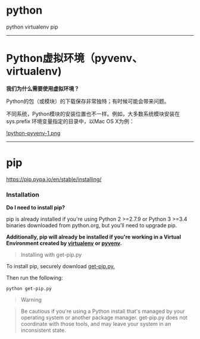# python

python virtualenv pip 


---
# Python虚拟环境（pyvenv、virtualenv)

**我们为什么需要使用虚拟环境？**

Python的包（或模块）的下载保存非常独特；有时候可能会带来问题。

不同系统，Python模块的安装位置也不一样。例如，大多数系统模块安装在 sys.prefix 环境变量指定的目录中，以Mac OS X为例：

[!python-pyvenv-1.png](./python-pyvenv-1.png)


---
# pip
https://pip.pypa.io/en/stable/installing/

### Installation
**Do I need to install pip?**

pip is already installed if you're using Python 2 >=2.7.9 or Python 3 >=3.4 binaries downloaded from python.org, but you'll need to upgrade pip.

**Additionally, pip will already be installed if you're working in a Virtual Environment created by [virtualenv](https://packaging.python.org/key_projects/#virtualenv) or [pyvenv](https://packaging.python.org/key_projects/#venv).**

>Installing with get-pip.py

To install pip, securely download [get-pip.py.](https://bootstrap.pypa.io/get-pip.py)

Then run the following:

`python get-pip.py`

>Warning

>Be cautious if you're using a Python install that's managed by your operating system or another package manager. get-pip.py does not coordinate with those tools, and may leave your system in an inconsistent state.
